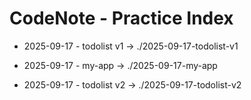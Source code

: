 # CodeNote - Practice Index

- 2025-09-17 - todolist v1 → ./2025-09-17-todolist-v1
- 2025-09-17 - my-app      → ./2025-09-17-my-app

- 2025-09-17 - todolist v2 → ./2025-09-17-todolist-v2
